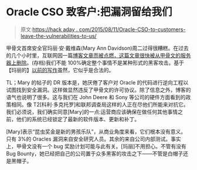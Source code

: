 # Oracle CSO 致客户:把漏洞留给我们

> 原文:[https://hack aday . com/2015/08/11/Oracle-CSO-to-customers-leave-the-vulnerabilities-to-us/](https://hackaday.com/2015/08/11/oracle-cso-to-customers-leave-the-vulnerabilities-to-us/)

甲骨文首席安全官玛丽·安·戴维森(Mary Ann Davidson)周二过得很糟糕。在过去的几个小时里，互联网因一篇[博客文章而被点燃，这篇文章很快被从甲骨文的服务器上删除](https://web.archive.org/web/20150811090106/https://blogs.oracle.com/maryanndavidson/entry/no_you_really_can_t)。(存档)我们不能 100%确定整个事情不是某种形式的黑客攻击。基于【玛丽的】[以前的写作](https://blogs.oracle.com/maryanndavidson/)虽然，它似乎是合法的。

TL；Mary 的帖子的 DR 版本是，她厌倦了客户对 Oracle 的代码进行逆向工程以试图找到安全漏洞。这样做显然违反了甲骨文的许可协议。除了信息之外，博客的语气也说明了很多。这与我们在 John Deere 和 Sony 等公司的硬件方面看到的政策相同。像 T2[科利·多克托罗]和联邦调查局这样的人正在尽他们所能来对抗它。我们必须说，我们确实同意[Mary]的一点:运营商应该确保在做任何其他事情之前，他们的系统已经锁定了最新的软件版本、更新和补丁。

[Mary]表示“昆虫奖金是新的男孩乐队”，从商业角度来看，它们根本没有意义。只有 3%的 Oracles 漏洞来自安全研究人员。其余的来自公司内部测试。事实上，甲骨文没有一个 bug 奖励计划可能与此有关。[玛丽]不用担心。不管有没有 Bug Bounty，她已经把自己的公司置于众多黑客的攻击之下——不管是白帽子还是黑帽子。